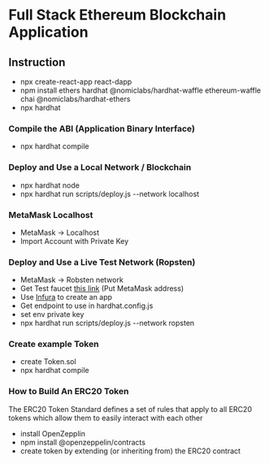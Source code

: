 # Full Stack Ethereum Blockchain Application

## Instruction
- npx create-react-app react-dapp
- npm install ethers hardhat @nomiclabs/hardhat-waffle ethereum-waffle chai @nomiclabs/hardhat-ethers
- npx hardhat

### Compile the ABI (Application Binary Interface)
- npx hardhat compile

### Deploy and Use a Local Network / Blockchain
- npx hardhat node
- npx hardhat run scripts/deploy.js --network localhost


### MetaMask Localhost
- MetaMask -> Localhost
- Import Account with Private Key


### Deploy and Use a Live Test Network (Ropsten)
- MetaMask -> Robsten network
- Get Test faucet [this link](https://faucet.ropsten.be/) (Put MetaMask address)
- Use [Infura](https://infura.io/) to create an app
- Get endpoint to use in hardhat.config.js
- set env private key
- npx hardhat run scripts/deploy.js --network ropsten


### Create example Token
- create Token.sol
- npx hardhat compile


### How to Build An ERC20 Token
The ERC20 Token Standard defines a set of rules that apply to all ERC20 tokens which allow them to easily interact with each other
- install OpenZepplin
- npm install @openzeppelin/contracts
- create token by extending (or inheriting from) the ERC20 contract
